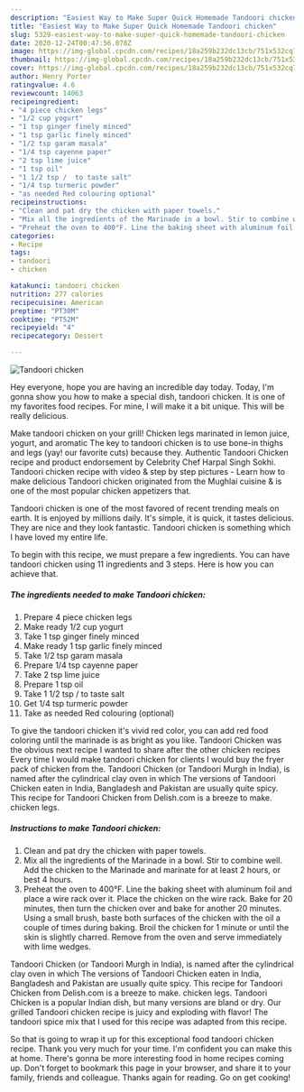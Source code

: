 ```yaml
---
description: "Easiest Way to Make Super Quick Homemade Tandoori chicken"
title: "Easiest Way to Make Super Quick Homemade Tandoori chicken"
slug: 5329-easiest-way-to-make-super-quick-homemade-tandoori-chicken
date: 2020-12-24T00:47:56.078Z
image: https://img-global.cpcdn.com/recipes/18a259b232dc13cb/751x532cq70/tandoori-chicken-recipe-main-photo.jpg
thumbnail: https://img-global.cpcdn.com/recipes/18a259b232dc13cb/751x532cq70/tandoori-chicken-recipe-main-photo.jpg
cover: https://img-global.cpcdn.com/recipes/18a259b232dc13cb/751x532cq70/tandoori-chicken-recipe-main-photo.jpg
author: Henry Porter
ratingvalue: 4.6
reviewcount: 14063
recipeingredient:
- "4 piece chicken legs"
- "1/2 cup yogurt"
- "1 tsp ginger finely minced"
- "1 tsp garlic finely minced"
- "1/2 tsp garam masala"
- "1/4 tsp cayenne paper"
- "2 tsp lime juice"
- "1 tsp oil"
- "1 1/2 tsp /  to taste salt"
- "1/4 tsp turmeric powder"
- "as needed Red colouring optional"
recipeinstructions:
- "Clean and pat dry the chicken with paper towels."
- "Mix all the ingredients of the Marinade in a bowl. Stir to combine well. Add the chicken to the Marinade and marinate for at least 2 hours, or best 4 hours."
- "Preheat the oven to 400°F. Line the baking sheet with aluminum foil and place a wire rack over it. Place the chicken on the wire rack. Bake for 20 minutes, then turn the chicken over and bake for another 20 minutes. Using a small brush, baste both surfaces of the chicken with the oil a couple of times during baking. Broil the chicken for 1 minute or until the skin is slightly charred. Remove from the oven and serve immediately with lime wedges."
categories:
- Recipe
tags:
- tandoori
- chicken

katakunci: tandoori chicken 
nutrition: 277 calories
recipecuisine: American
preptime: "PT30M"
cooktime: "PT52M"
recipeyield: "4"
recipecategory: Dessert

---
```



![Tandoori chicken](https://img-global.cpcdn.com/recipes/18a259b232dc13cb/751x532cq70/tandoori-chicken-recipe-main-photo.jpg)

Hey everyone, hope you are having an incredible day today. Today, I'm gonna show you how to make a special dish, tandoori chicken. It is one of my favorites food recipes. For mine, I will make it a bit unique. This will be really delicious.

Make tandoori chicken on your grill! Chicken legs marinated in lemon juice, yogurt, and aromatic The key to tandoori chicken is to use bone-in thighs and legs (yay! our favorite cuts) because they. Authentic Tandoori Chicken recipe and product endorsement by Celebrity Chef Harpal Singh Sokhi. Tandoori chicken recipe with video &amp; step by step pictures - Learn how to make delicious Tandoori chicken originated from the Mughlai cuisine &amp; is one of the most popular chicken appetizers that.

Tandoori chicken is one of the most favored of recent trending meals on earth. It is enjoyed by millions daily. It's simple, it is quick, it tastes delicious. They are nice and they look fantastic. Tandoori chicken is something which I have loved my entire life.


To begin with this recipe, we must prepare a few ingredients. You can have tandoori chicken using 11 ingredients and 3 steps. Here is how you can achieve that.

<!--inarticleads1-->

##### The ingredients needed to make Tandoori chicken:

1. Prepare 4 piece chicken legs
1. Make ready 1/2 cup yogurt
1. Take 1 tsp ginger finely minced
1. Make ready 1 tsp garlic finely minced
1. Take 1/2 tsp garam masala
1. Prepare 1/4 tsp cayenne paper
1. Take 2 tsp lime juice
1. Prepare 1 tsp oil
1. Take 1 1/2 tsp /  to taste salt
1. Get 1/4 tsp turmeric powder
1. Take as needed Red colouring (optional)


To give the tandoori chicken it&#39;s vivid red color, you can add red food coloring until the marinade is as bright as you like. Tandoori Chicken was the obvious next recipe I wanted to share after the other chicken recipes Every time I would make tandoori chicken for clients I would buy the fryer pack of chicken from the. Tandoori Chicken (or Tandoori Murgh in India), is named after the cylindrical clay oven in which The versions of Tandoori Chicken eaten in India, Bangladesh and Pakistan are usually quite spicy. This recipe for Tandoori Chicken from Delish.com is a breeze to make. chicken legs. 

<!--inarticleads2-->

##### Instructions to make Tandoori chicken:

1. Clean and pat dry the chicken with paper towels.
1. Mix all the ingredients of the Marinade in a bowl. Stir to combine well. Add the chicken to the Marinade and marinate for at least 2 hours, or best 4 hours.
1. Preheat the oven to 400°F. Line the baking sheet with aluminum foil and place a wire rack over it. Place the chicken on the wire rack. Bake for 20 minutes, then turn the chicken over and bake for another 20 minutes. Using a small brush, baste both surfaces of the chicken with the oil a couple of times during baking. Broil the chicken for 1 minute or until the skin is slightly charred. Remove from the oven and serve immediately with lime wedges.


Tandoori Chicken (or Tandoori Murgh in India), is named after the cylindrical clay oven in which The versions of Tandoori Chicken eaten in India, Bangladesh and Pakistan are usually quite spicy. This recipe for Tandoori Chicken from Delish.com is a breeze to make. chicken legs. Tandoori Chicken is a popular Indian dish, but many versions are bland or dry. Our grilled Tandoori chicken recipe is juicy and exploding with flavor! The tandoori spice mix that I used for this recipe was adapted from this recipe. 

So that is going to wrap it up for this exceptional food tandoori chicken recipe. Thank you very much for your time. I'm confident you can make this at home. There's gonna be more interesting food in home recipes coming up. Don't forget to bookmark this page in your browser, and share it to your family, friends and colleague. Thanks again for reading. Go on get cooking!
